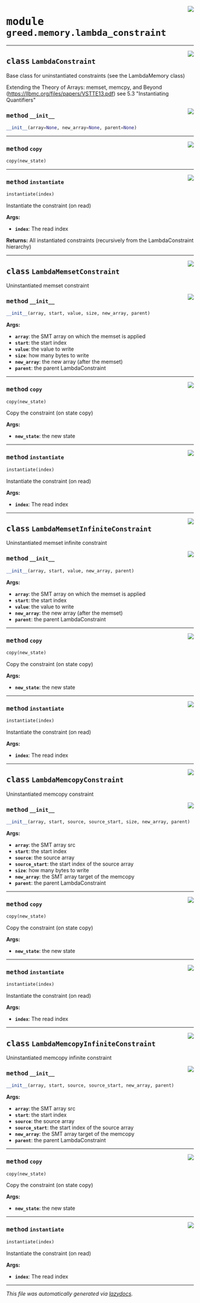 <!-- markdownlint-disable -->

<a href="https://github.com/ucsb-seclab/greed/tree/main/greed/memory/lambda_constraint.py#L0"><img align="right" style="float:right;" src="https://img.shields.io/badge/-source-cccccc?style=flat-square"></a>

# <kbd>module</kbd> `greed.memory.lambda_constraint`






---

<a href="https://github.com/ucsb-seclab/greed/tree/main/greed/memory/lambda_constraint.py#L8"><img align="right" style="float:right;" src="https://img.shields.io/badge/-source-cccccc?style=flat-square"></a>

## <kbd>class</kbd> `LambdaConstraint`
Base class for uninstantiated constraints (see the LambdaMemory class) 

Extending the Theory of Arrays: memset, memcpy, and Beyond (https://llbmc.org/files/papers/VSTTE13.pdf) see 5.3 "Instantiating Quantifiers" 

<a href="https://github.com/ucsb-seclab/greed/tree/main/greed/memory/lambda_constraint.py#L16"><img align="right" style="float:right;" src="https://img.shields.io/badge/-source-cccccc?style=flat-square"></a>

### <kbd>method</kbd> `__init__`

```python
__init__(array=None, new_array=None, parent=None)
```








---

<a href="https://github.com/ucsb-seclab/greed/tree/main/greed/memory/lambda_constraint.py#L39"><img align="right" style="float:right;" src="https://img.shields.io/badge/-source-cccccc?style=flat-square"></a>

### <kbd>method</kbd> `copy`

```python
copy(new_state)
```





---

<a href="https://github.com/ucsb-seclab/greed/tree/main/greed/memory/lambda_constraint.py#L29"><img align="right" style="float:right;" src="https://img.shields.io/badge/-source-cccccc?style=flat-square"></a>

### <kbd>method</kbd> `instantiate`

```python
instantiate(index)
```

Instantiate the constraint (on read) 

**Args:**
 
 - <b>`index`</b>:  The read index 

**Returns:**
 All instantiated constraints (recursively from the LambdaConstraint hierarchy) 


---

<a href="https://github.com/ucsb-seclab/greed/tree/main/greed/memory/lambda_constraint.py#L49"><img align="right" style="float:right;" src="https://img.shields.io/badge/-source-cccccc?style=flat-square"></a>

## <kbd>class</kbd> `LambdaMemsetConstraint`
Uninstantiated memset constraint 

<a href="https://github.com/ucsb-seclab/greed/tree/main/greed/memory/lambda_constraint.py#L53"><img align="right" style="float:right;" src="https://img.shields.io/badge/-source-cccccc?style=flat-square"></a>

### <kbd>method</kbd> `__init__`

```python
__init__(array, start, value, size, new_array, parent)
```



**Args:**
 
 - <b>`array`</b>:  the SMT array on which the memset is applied 
 - <b>`start`</b>:  the start index 
 - <b>`value`</b>:  the value to write 
 - <b>`size`</b>:  how many bytes to write 
 - <b>`new_array`</b>:  the new array (after the memset) 
 - <b>`parent`</b>:  the parent LambdaConstraint 




---

<a href="https://github.com/ucsb-seclab/greed/tree/main/greed/memory/lambda_constraint.py#L85"><img align="right" style="float:right;" src="https://img.shields.io/badge/-source-cccccc?style=flat-square"></a>

### <kbd>method</kbd> `copy`

```python
copy(new_state)
```

Copy the constraint (on state copy) 

**Args:**
 
 - <b>`new_state`</b>:  the new state 

---

<a href="https://github.com/ucsb-seclab/greed/tree/main/greed/memory/lambda_constraint.py#L68"><img align="right" style="float:right;" src="https://img.shields.io/badge/-source-cccccc?style=flat-square"></a>

### <kbd>method</kbd> `instantiate`

```python
instantiate(index)
```

Instantiate the constraint (on read) 

**Args:**
 
 - <b>`index`</b>:  The read index 


---

<a href="https://github.com/ucsb-seclab/greed/tree/main/greed/memory/lambda_constraint.py#L102"><img align="right" style="float:right;" src="https://img.shields.io/badge/-source-cccccc?style=flat-square"></a>

## <kbd>class</kbd> `LambdaMemsetInfiniteConstraint`
Uninstantiated memset infinite constraint 

<a href="https://github.com/ucsb-seclab/greed/tree/main/greed/memory/lambda_constraint.py#L106"><img align="right" style="float:right;" src="https://img.shields.io/badge/-source-cccccc?style=flat-square"></a>

### <kbd>method</kbd> `__init__`

```python
__init__(array, start, value, new_array, parent)
```



**Args:**
 
 - <b>`array`</b>:  the SMT array on which the memset is applied 
 - <b>`start`</b>:  the start index 
 - <b>`value`</b>:  the value to write 
 - <b>`new_array`</b>:  the new array (after the memset) 
 - <b>`parent`</b>:  the parent LambdaConstraint 




---

<a href="https://github.com/ucsb-seclab/greed/tree/main/greed/memory/lambda_constraint.py#L136"><img align="right" style="float:right;" src="https://img.shields.io/badge/-source-cccccc?style=flat-square"></a>

### <kbd>method</kbd> `copy`

```python
copy(new_state)
```

Copy the constraint (on state copy) 

**Args:**
 
 - <b>`new_state`</b>:  the new state 

---

<a href="https://github.com/ucsb-seclab/greed/tree/main/greed/memory/lambda_constraint.py#L119"><img align="right" style="float:right;" src="https://img.shields.io/badge/-source-cccccc?style=flat-square"></a>

### <kbd>method</kbd> `instantiate`

```python
instantiate(index)
```

Instantiate the constraint (on read) 

**Args:**
 
 - <b>`index`</b>:  The read index 


---

<a href="https://github.com/ucsb-seclab/greed/tree/main/greed/memory/lambda_constraint.py#L153"><img align="right" style="float:right;" src="https://img.shields.io/badge/-source-cccccc?style=flat-square"></a>

## <kbd>class</kbd> `LambdaMemcopyConstraint`
Uninstantiated memcopy constraint 

<a href="https://github.com/ucsb-seclab/greed/tree/main/greed/memory/lambda_constraint.py#L157"><img align="right" style="float:right;" src="https://img.shields.io/badge/-source-cccccc?style=flat-square"></a>

### <kbd>method</kbd> `__init__`

```python
__init__(array, start, source, source_start, size, new_array, parent)
```



**Args:**
 
 - <b>`array`</b>:  the SMT array src 
 - <b>`start`</b>:  the start index 
 - <b>`source`</b>:  the source array 
 - <b>`source_start`</b>:  the start index of the source array 
 - <b>`size`</b>:  how many bytes to write 
 - <b>`new_array`</b>:  the SMT array target of the memcopy 
 - <b>`parent`</b>:  the parent LambdaConstraint 




---

<a href="https://github.com/ucsb-seclab/greed/tree/main/greed/memory/lambda_constraint.py#L196"><img align="right" style="float:right;" src="https://img.shields.io/badge/-source-cccccc?style=flat-square"></a>

### <kbd>method</kbd> `copy`

```python
copy(new_state)
```

Copy the constraint (on state copy) 

**Args:**
 
 - <b>`new_state`</b>:  the new state 

---

<a href="https://github.com/ucsb-seclab/greed/tree/main/greed/memory/lambda_constraint.py#L175"><img align="right" style="float:right;" src="https://img.shields.io/badge/-source-cccccc?style=flat-square"></a>

### <kbd>method</kbd> `instantiate`

```python
instantiate(index)
```

Instantiate the constraint (on read) 

**Args:**
 
 - <b>`index`</b>:  The read index 


---

<a href="https://github.com/ucsb-seclab/greed/tree/main/greed/memory/lambda_constraint.py#L215"><img align="right" style="float:right;" src="https://img.shields.io/badge/-source-cccccc?style=flat-square"></a>

## <kbd>class</kbd> `LambdaMemcopyInfiniteConstraint`
Uninstantiated memcopy infinite constraint 

<a href="https://github.com/ucsb-seclab/greed/tree/main/greed/memory/lambda_constraint.py#L219"><img align="right" style="float:right;" src="https://img.shields.io/badge/-source-cccccc?style=flat-square"></a>

### <kbd>method</kbd> `__init__`

```python
__init__(array, start, source, source_start, new_array, parent)
```



**Args:**
 
 - <b>`array`</b>:  the SMT array src 
 - <b>`start`</b>:  the start index 
 - <b>`source`</b>:  the source array 
 - <b>`source_start`</b>:  the start index of the source array 
 - <b>`new_array`</b>:  the SMT array target of the memcopy 
 - <b>`parent`</b>:  the parent LambdaConstraint 




---

<a href="https://github.com/ucsb-seclab/greed/tree/main/greed/memory/lambda_constraint.py#L255"><img align="right" style="float:right;" src="https://img.shields.io/badge/-source-cccccc?style=flat-square"></a>

### <kbd>method</kbd> `copy`

```python
copy(new_state)
```

Copy the constraint (on state copy) 

**Args:**
 
 - <b>`new_state`</b>:  the new state 

---

<a href="https://github.com/ucsb-seclab/greed/tree/main/greed/memory/lambda_constraint.py#L235"><img align="right" style="float:right;" src="https://img.shields.io/badge/-source-cccccc?style=flat-square"></a>

### <kbd>method</kbd> `instantiate`

```python
instantiate(index)
```

Instantiate the constraint (on read) 

**Args:**
 
 - <b>`index`</b>:  The read index 




---

_This file was automatically generated via [lazydocs](https://github.com/ml-tooling/lazydocs)._
